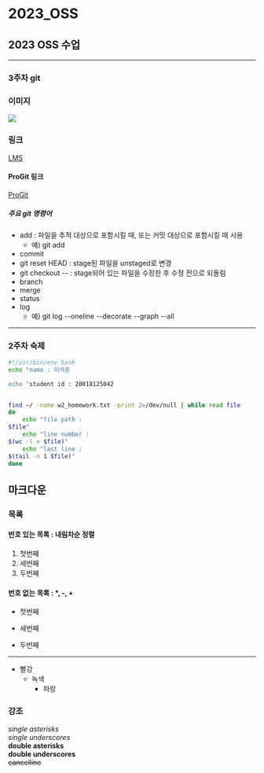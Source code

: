 # 2023_OSS
## 2023 OSS 수업 

-----
### 3주차 git

### 이미지
<img src="https://user-images.githubusercontent.com/112479040/227873545-0efc72d0-a951-4134-90d7-b02d9a4ae3c5.png"> 


### 링크   
[LMS](https://lms.kau.ac.kr "항공대학교 강의관리시스템")

#### ProGit 링크
[ProGit](https://git-scm.com/book/ko/v2 "git 문서, 한국어")


##### 주요 git 명령어
* add : 파일을 추적 대상으로 포함시킬 때, 또는 커밋 대상으로 포함시킬 때 사용
    * 예) git add <file name>
* commit
* git reset HEAD <file> : stage된 파일을 unstaged로 변경
* git checkout -- <file> : stage되어 있는 파일을 수정한 후 수정 전으로 되돌림 
* branch
* merge
* status
* log
    * 예) git log --oneline --decorate --graph --all

------
### 2주차 숙제

```bash
#!/usr/bin/env bash
echo "name : 이석준

echo "student id : 20018125042


find ~/ -name w2_homework.txt -print 2>/dev/null | while read file
do
    echo "file path :
$file"
    echo "line number :
$(wc -l < $file)"
    echo "last line :
$(tail -n 1 $file)"
done
```

## 마크다운
### 목록
#### 번호 있는 목록 : 내림차순 정렬
1. 첫번째
3. 세번째
2. 두번째

#### 번호 없는 목록 : *, -, +
* 첫번째
- 세번째
+ 두번째
-----
* 빨강
  * 녹색
    * 파랑

### 강조
*single asterisks*    
_single underscores_    
**double asterisks**    
__double underscores__    
~~cancelline~~   

